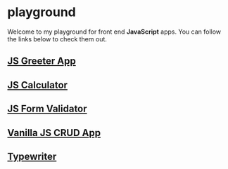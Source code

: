 # playground

Welcome to my playground for front end **JavaScript** apps.
You can follow the links below to check them out.

## [JS Greeter App](https://devlana.github.io/playground/js-greeter-app/)

## [JS Calculator](https://devlana.github.io/playground/js-calculator)

## [JS Form Validator](https://devlana.github.io/playground/js-form-validator)

## [Vanilla JS CRUD App](https://devlana.github.io/playground/vanilla-js-crud-app)

## [Typewriter](https://devlana.github.io/playground/typewriter)

